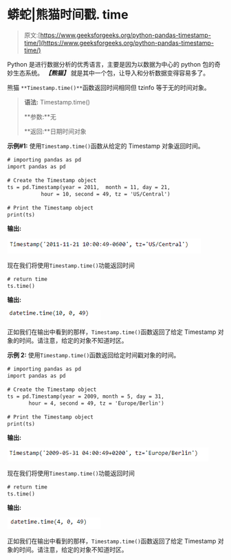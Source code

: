 # 蟒蛇|熊猫时间戳. time

> 原文:[https://www.geeksforgeeks.org/python-pandas-timestamp-time/](https://www.geeksforgeeks.org/python-pandas-timestamp-time/)

Python 是进行数据分析的优秀语言，主要是因为以数据为中心的 python 包的奇妙生态系统。 ***【熊猫】*** 就是其中一个包，让导入和分析数据变得容易多了。

熊猫 `**Timestamp.time()**`函数返回时间相同但 tzinfo 等于无的时间对象。

> **语法:** Timestamp.time()
> 
> **参数:**无
> 
> **返回:**日期时间对象

**示例#1:** 使用`Timestamp.time()`函数从给定的 Timestamp 对象返回时间。

```
# importing pandas as pd
import pandas as pd

# Create the Timestamp object
ts = pd.Timestamp(year = 2011,  month = 11, day = 21,
           hour = 10, second = 49, tz = 'US/Central')

# Print the Timestamp object
print(ts)
```

**输出:**

![](img/ee694c9af88333eeafa810576fa77c25.png)

现在我们将使用`Timestamp.time()`功能返回时间

```
# return time
ts.time()
```

**输出:**

![](img/f96482b8c74c7f3f10493e877adcfc41.png)

正如我们在输出中看到的那样，`Timestamp.time()`函数返回了给定 Timestamp 对象的时间。请注意，给定的对象不知道时区。

**示例 2:** 使用`Timestamp.time()`函数返回给定时间戳对象的时间。

```
# importing pandas as pd
import pandas as pd

# Create the Timestamp object
ts = pd.Timestamp(year = 2009, month = 5, day = 31,
       hour = 4, second = 49, tz = 'Europe/Berlin')

# Print the Timestamp object
print(ts)
```

**输出:**

![](img/e2c4d93f6eeb606ab122d97734870a13.png)

现在我们将使用`Timestamp.time()`功能返回时间

```
# return time
ts.time()
```

**输出:**

![](img/41436e771d0ad2b80beafb7d86299dbf.png)

正如我们在输出中看到的那样，`Timestamp.time()`函数返回了给定 Timestamp 对象的时间。请注意，给定的对象不知道时区。